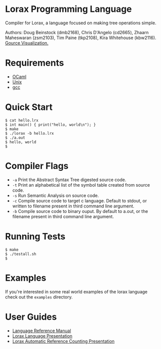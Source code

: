 Lorax Programming Language
==========================
Compiler for Lorax, a language focused on making tree operations simple. 

Authors: Doug Beinstock (dmb2168), Chris D'Angelo (cd2665), Zhaarn Maheswaran (zsm2103), Tim Paine (tkp2108), Kira Whitehouse (kbw2116). [Gource Visualization.](http://www.youtube.com/watch?v=10YGyDW78ZU)

Requirements
===========
* [OCaml](http://ocaml.org/)
* [Unix](http://www.ubuntu.com/)
* [gcc](http://gcc.gnu.org/)

Quick Start
===============
```
$ cat hello.lrx
$ int main() { print("hello, world\n"); }
$ make
$ ./lorax -b hello.lrx
$ ./a.out
$ hello, world
$
```
Compiler Flags
==============
* `-a` Print the Abstract Syntax Tree digested source code.
* `-t` Print an alphabetical list of the symbol table created from source code.
* `-s` Run Semantic Analysis on source code.
* `-c` Compile source code to target c language. Default to stdout, or written to filename present in third command line argument.
* `-b` Compile source code to binary ouput. By default to a.out, or the filename present in third command line argument.

Running Tests
=============
```
$ make
$ ./testall.sh
$
```
Examples
========
If you're interested in some real world examples of the lorax language check out the `examples`
directory.

User Guides
===========
* [Language Reference Manual](assets/LoraxLanguageReferenceManual.pdf)
* [Lorax Language Presentation](assets/LoraxLanguagePresentation.pdf)
* [Lorax Automatic Reference Counting Presentation](assets/LoraxAutomaticReferenceCountingPresentation.pdf)
